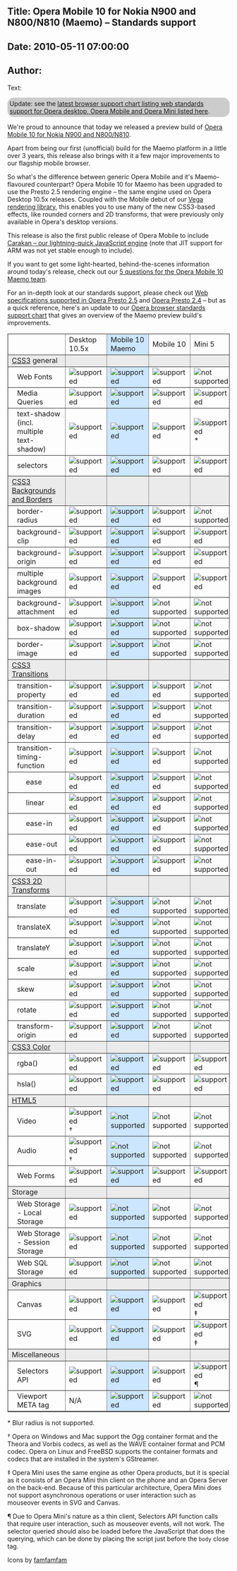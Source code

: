 Title: Opera Mobile 10 for Nokia N900 and N800/N810 (Maemo) – Standards support
----
Date: 2010-05-11 07:00:00
----
Author: 
----
Text:

<p class="note" id="note" style="background-color:#ccc;border-radius:15px;moz-border-radius:15px;webkit-border-radius:15px;padding:5px">Update: see the <a href="http://www.opera.com/docs/specs/productspecs/">latest browser support chart listing web standards support for Opera desktop, Opera Mobile and Opera Mini listed here</a>.</p>

<p>We&#39;re proud to announce that today we released a preview build of <a href="http://labs.opera.com/news/2010/05/11/">Opera Mobile 10 for Nokia N900 and N800/N810</a>.</p>

<p>Apart from being our first (unofficial) build for the Maemo platform in a little over 3 years, this release also brings with it a few major improvements to our flagship mobile browser.</p>
<p>So what&#39;s the difference between generic Opera Mobile and it&#39;s Maemo-flavoured counterpart? Opera Mobile 10 for Maemo has been upgraded to use the Presto 2.5 rendering engine – the same engine used on Opera Desktop 10.5x releases. Coupled with the Mobile debut of our <a href="http://my.opera.com/core/blog/2009/02/04/vega">Vega rendering library</a>, this enables you to use many of the new CSS3-based effects, like rounded corners and 2D transforms, that were previously only available in Opera&#39;s desktop versions.</p>
<p>This release is also the first public release of Opera Mobile to include <a href="http://my.opera.com/core/blog/2009/12/22/carakan-revisited">Carakan – our lightning-quick JavaScript engine</a> (note that JIT support for ARM was not yet stable enough to include).</p>
<p>If you want to get some light-hearted, behind-the-scenes information around today&#39;s release, check out our <a href="http://my.opera.com/ODIN/blog/2010/05/11/5-questions-for-the-opera-mobile-10-maemo-team">5 questions for the Opera Mobile 10 Maemo team</a>.</p>
<p>For an in-depth look at our standards support, please check out <a href="http://www.opera.com/docs/specs/presto25/">Web specifications supported in Opera Presto 2.5</a> and <a href="http://www.opera.com/docs/specs/presto24/">Opera Presto 2.4</a> – but as a quick reference, here&#39;s an update to our <a href="http://my.opera.com/ODIN/blog/2010/03/16/opera-standards-chart">Opera browser standards support chart</a> that gives an overview of the Maemo preview build&#39;s improvements.</p>

<div id="self">
<table border="1">
<col span="2" />
<col span="1" style="background-color: #CCE6FF;" />
<thead>
<tr border="10px">
<td></td>
<td>Desktop 10.5x</td>
<td>Mobile 10 Maemo</td>
<td>Mobile 10</td>
<td>Mini 5</td>
</tr>
</thead>
<tbody>
<tr style="background-color: #ebebeb">
<td><a href="http://www.opera.com/docs/specs/presto25/#css">CSS3</a> general</td>
<td></td>
<td></td>
<td></td>
<td></td>
</tr>
<tr>
<td style="padding-left:20px;">Web Fonts</td>
<td><img src="http://forum-test.oslo.osa/kirby/content/blog/127-opera-mobile-10-for-nokia-n900-and-n800n810-maemo-standards-support/accept.png" alt="supported" /></td>
<td><img src="http://forum-test.oslo.osa/kirby/content/blog/127-opera-mobile-10-for-nokia-n900-and-n800n810-maemo-standards-support/accept.png" alt="supported" /></td>
<td><img src="http://forum-test.oslo.osa/kirby/content/blog/127-opera-mobile-10-for-nokia-n900-and-n800n810-maemo-standards-support/accept.png" alt="supported" /></td>
<td><img src="http://forum-test.oslo.osa/kirby/content/blog/127-opera-mobile-10-for-nokia-n900-and-n800n810-maemo-standards-support/delete.png" alt="not supported" /></td>
</tr>
<tr>
<td style="padding-left:20px;">Media Queries</td>
<td><img src="http://forum-test.oslo.osa/kirby/content/blog/127-opera-mobile-10-for-nokia-n900-and-n800n810-maemo-standards-support/accept.png" alt="supported" /></td>
<td><img src="http://forum-test.oslo.osa/kirby/content/blog/127-opera-mobile-10-for-nokia-n900-and-n800n810-maemo-standards-support/accept.png" alt="supported" /></td>
<td><img src="http://forum-test.oslo.osa/kirby/content/blog/127-opera-mobile-10-for-nokia-n900-and-n800n810-maemo-standards-support/accept.png" alt="supported" /></td>
<td><img src="http://forum-test.oslo.osa/kirby/content/blog/127-opera-mobile-10-for-nokia-n900-and-n800n810-maemo-standards-support/accept.png" alt="supported" /></td>
</tr>
<tr>
<td style="padding-left:20px;">text-shadow (incl. multiple text-shadow)</td>
<td><img src="http://forum-test.oslo.osa/kirby/content/blog/127-opera-mobile-10-for-nokia-n900-and-n800n810-maemo-standards-support/accept.png" alt="supported" /></td>
<td><img src="http://forum-test.oslo.osa/kirby/content/blog/127-opera-mobile-10-for-nokia-n900-and-n800n810-maemo-standards-support/accept.png" alt="supported" /></td>
<td><img src="http://forum-test.oslo.osa/kirby/content/blog/127-opera-mobile-10-for-nokia-n900-and-n800n810-maemo-standards-support/accept.png" alt="supported" /></td>
<td><img src="http://forum-test.oslo.osa/kirby/content/blog/127-opera-mobile-10-for-nokia-n900-and-n800n810-maemo-standards-support/accept.png" alt="supported" />*</td>
</tr>
<tr>
<td style="padding-left:20px;">selectors</td>
<td><img src="http://forum-test.oslo.osa/kirby/content/blog/127-opera-mobile-10-for-nokia-n900-and-n800n810-maemo-standards-support/accept.png" alt="supported" /></td>
<td><img src="http://forum-test.oslo.osa/kirby/content/blog/127-opera-mobile-10-for-nokia-n900-and-n800n810-maemo-standards-support/accept.png" alt="supported" /></td>
<td><img src="http://forum-test.oslo.osa/kirby/content/blog/127-opera-mobile-10-for-nokia-n900-and-n800n810-maemo-standards-support/accept.png" alt="supported" /></td>
<td><img src="http://forum-test.oslo.osa/kirby/content/blog/127-opera-mobile-10-for-nokia-n900-and-n800n810-maemo-standards-support/accept.png" alt="supported" /></td>
</tr>
<tr style="background-color: #ebebeb">
<td><a href="http://www.w3.org/TR/css3-background/">CSS3 Backgrounds and Borders</a></td>
<td></td>
<td></td>
<td></td>
<td></td>
</tr>
<tr>
<td style="padding-left:20px;">border-radius</td>
<td><img src="http://forum-test.oslo.osa/kirby/content/blog/127-opera-mobile-10-for-nokia-n900-and-n800n810-maemo-standards-support/accept.png" alt="supported" /></td>
<td><img src="http://forum-test.oslo.osa/kirby/content/blog/127-opera-mobile-10-for-nokia-n900-and-n800n810-maemo-standards-support/accept.png" alt="supported" /></td>
<td><img src="http://forum-test.oslo.osa/kirby/content/blog/127-opera-mobile-10-for-nokia-n900-and-n800n810-maemo-standards-support/delete.png" alt="supported" /></td>
<td><img src="http://forum-test.oslo.osa/kirby/content/blog/127-opera-mobile-10-for-nokia-n900-and-n800n810-maemo-standards-support/delete.png" alt="not supported" /></td>
</tr>
<tr>
<td style="padding-left:20px;">background-clip</td>
<td><img src="http://forum-test.oslo.osa/kirby/content/blog/127-opera-mobile-10-for-nokia-n900-and-n800n810-maemo-standards-support/accept.png" alt="supported" /></td>
<td><img src="http://forum-test.oslo.osa/kirby/content/blog/127-opera-mobile-10-for-nokia-n900-and-n800n810-maemo-standards-support/accept.png" alt="supported" /></td>
<td><img src="http://forum-test.oslo.osa/kirby/content/blog/127-opera-mobile-10-for-nokia-n900-and-n800n810-maemo-standards-support/accept.png" alt="supported" /></td>
<td><img src="http://forum-test.oslo.osa/kirby/content/blog/127-opera-mobile-10-for-nokia-n900-and-n800n810-maemo-standards-support/accept.png" alt="supported" /></td>
</tr>
<tr>
<td style="padding-left:20px;">background-origin</td>
<td><img src="http://forum-test.oslo.osa/kirby/content/blog/127-opera-mobile-10-for-nokia-n900-and-n800n810-maemo-standards-support/accept.png" alt="supported" /></td>
<td><img src="http://forum-test.oslo.osa/kirby/content/blog/127-opera-mobile-10-for-nokia-n900-and-n800n810-maemo-standards-support/accept.png" alt="supported" /></td>
<td><img src="http://forum-test.oslo.osa/kirby/content/blog/127-opera-mobile-10-for-nokia-n900-and-n800n810-maemo-standards-support/accept.png" alt="supported" /></td>
<td><img src="http://forum-test.oslo.osa/kirby/content/blog/127-opera-mobile-10-for-nokia-n900-and-n800n810-maemo-standards-support/accept.png" alt="supported" /></td>
</tr>
<tr>
<td style="padding-left:20px;">multiple background images</td>
<td><img src="http://forum-test.oslo.osa/kirby/content/blog/127-opera-mobile-10-for-nokia-n900-and-n800n810-maemo-standards-support/accept.png" alt="supported" /></td>
<td><img src="http://forum-test.oslo.osa/kirby/content/blog/127-opera-mobile-10-for-nokia-n900-and-n800n810-maemo-standards-support/accept.png" alt="supported" /></td>
<td><img src="http://forum-test.oslo.osa/kirby/content/blog/127-opera-mobile-10-for-nokia-n900-and-n800n810-maemo-standards-support/accept.png" alt="supported" /></td>
<td><img src="http://forum-test.oslo.osa/kirby/content/blog/127-opera-mobile-10-for-nokia-n900-and-n800n810-maemo-standards-support/accept.png" alt="supported" /></td>
</tr>
<tr>
<td style="padding-left:20px;">background-attachment</td>
<td><img src="http://forum-test.oslo.osa/kirby/content/blog/127-opera-mobile-10-for-nokia-n900-and-n800n810-maemo-standards-support/accept.png" alt="supported" /></td>
<td><img src="http://forum-test.oslo.osa/kirby/content/blog/127-opera-mobile-10-for-nokia-n900-and-n800n810-maemo-standards-support/accept.png" alt="supported" /></td>
<td><img src="http://forum-test.oslo.osa/kirby/content/blog/127-opera-mobile-10-for-nokia-n900-and-n800n810-maemo-standards-support/delete.png" alt="not supported" /></td>
<td><img src="http://forum-test.oslo.osa/kirby/content/blog/127-opera-mobile-10-for-nokia-n900-and-n800n810-maemo-standards-support/delete.png" alt="not supported" /></td>
</tr>
<tr>
<td style="padding-left:20px;">box-shadow</td>
<td><img src="http://forum-test.oslo.osa/kirby/content/blog/127-opera-mobile-10-for-nokia-n900-and-n800n810-maemo-standards-support/accept.png" alt="supported" /></td>
<td><img src="http://forum-test.oslo.osa/kirby/content/blog/127-opera-mobile-10-for-nokia-n900-and-n800n810-maemo-standards-support/accept.png" alt="supported" /></td>
<td><img src="http://forum-test.oslo.osa/kirby/content/blog/127-opera-mobile-10-for-nokia-n900-and-n800n810-maemo-standards-support/delete.png" alt="not supported" /></td>
<td><img src="http://forum-test.oslo.osa/kirby/content/blog/127-opera-mobile-10-for-nokia-n900-and-n800n810-maemo-standards-support/delete.png" alt="not supported" /></td>
</tr>
<tr>
<td style="padding-left:20px;">border-image</td>
<td><img src="http://forum-test.oslo.osa/kirby/content/blog/127-opera-mobile-10-for-nokia-n900-and-n800n810-maemo-standards-support/accept.png" alt="supported" /></td>
<td><img src="http://forum-test.oslo.osa/kirby/content/blog/127-opera-mobile-10-for-nokia-n900-and-n800n810-maemo-standards-support/accept.png" alt="supported" /></td>
<td><img src="http://forum-test.oslo.osa/kirby/content/blog/127-opera-mobile-10-for-nokia-n900-and-n800n810-maemo-standards-support/delete.png" alt="not supported" /></td>
<td><img src="http://forum-test.oslo.osa/kirby/content/blog/127-opera-mobile-10-for-nokia-n900-and-n800n810-maemo-standards-support/delete.png" alt="not supported" /></td>
</tr>
<tr style="background-color: #ebebeb">
<td><a href="http://www.opera.com/docs/specs/presto25/css/transitions/">CSS3 Transitions</a></td>
<td></td>
<td></td>
<td></td>
<td></td>
</tr>
<tr>
<td style="padding-left:20px;">transition-property</td>
<td><img src="http://forum-test.oslo.osa/kirby/content/blog/127-opera-mobile-10-for-nokia-n900-and-n800n810-maemo-standards-support/accept.png" alt="supported" /></td>
<td><img src="http://forum-test.oslo.osa/kirby/content/blog/127-opera-mobile-10-for-nokia-n900-and-n800n810-maemo-standards-support/accept.png" alt="supported" /></td>
<td><img src="http://forum-test.oslo.osa/kirby/content/blog/127-opera-mobile-10-for-nokia-n900-and-n800n810-maemo-standards-support/accept.png" alt="supported" /></td>
<td><img src="http://forum-test.oslo.osa/kirby/content/blog/127-opera-mobile-10-for-nokia-n900-and-n800n810-maemo-standards-support/delete.png" alt="not supported" /></td>
</tr>
<tr>
<td style="padding-left:20px;">transition-duration</td>
<td><img src="http://forum-test.oslo.osa/kirby/content/blog/127-opera-mobile-10-for-nokia-n900-and-n800n810-maemo-standards-support/accept.png" alt="supported" /></td>
<td><img src="http://forum-test.oslo.osa/kirby/content/blog/127-opera-mobile-10-for-nokia-n900-and-n800n810-maemo-standards-support/accept.png" alt="supported" /></td>
<td><img src="http://forum-test.oslo.osa/kirby/content/blog/127-opera-mobile-10-for-nokia-n900-and-n800n810-maemo-standards-support/accept.png" alt="supported" /></td>
<td><img src="http://forum-test.oslo.osa/kirby/content/blog/127-opera-mobile-10-for-nokia-n900-and-n800n810-maemo-standards-support/delete.png" alt="not supported" /></td>
</tr>
<tr>
<td style="padding-left:20px;">transition-delay</td>
<td><img src="http://forum-test.oslo.osa/kirby/content/blog/127-opera-mobile-10-for-nokia-n900-and-n800n810-maemo-standards-support/accept.png" alt="supported" /></td>
<td><img src="http://forum-test.oslo.osa/kirby/content/blog/127-opera-mobile-10-for-nokia-n900-and-n800n810-maemo-standards-support/accept.png" alt="supported" /></td>
<td><img src="http://forum-test.oslo.osa/kirby/content/blog/127-opera-mobile-10-for-nokia-n900-and-n800n810-maemo-standards-support/accept.png" alt="supported" /></td>
<td><img src="http://forum-test.oslo.osa/kirby/content/blog/127-opera-mobile-10-for-nokia-n900-and-n800n810-maemo-standards-support/delete.png" alt="not supported" /></td>
</tr>
<tr>
<td style="padding-left:20px;">transition-timing-function</td>
<td><img src="http://forum-test.oslo.osa/kirby/content/blog/127-opera-mobile-10-for-nokia-n900-and-n800n810-maemo-standards-support/accept.png" alt="supported" /></td>
<td><img src="http://forum-test.oslo.osa/kirby/content/blog/127-opera-mobile-10-for-nokia-n900-and-n800n810-maemo-standards-support/accept.png" alt="supported" /></td>
<td><img src="http://forum-test.oslo.osa/kirby/content/blog/127-opera-mobile-10-for-nokia-n900-and-n800n810-maemo-standards-support/accept.png" alt="supported" /></td>
<td><img src="http://forum-test.oslo.osa/kirby/content/blog/127-opera-mobile-10-for-nokia-n900-and-n800n810-maemo-standards-support/delete.png" alt="not supported" /></td>
</tr>
<tr>
<td style="padding-left:40px;">ease</td>
<td><img src="http://forum-test.oslo.osa/kirby/content/blog/127-opera-mobile-10-for-nokia-n900-and-n800n810-maemo-standards-support/accept.png" alt="supported" /></td>
<td><img src="http://forum-test.oslo.osa/kirby/content/blog/127-opera-mobile-10-for-nokia-n900-and-n800n810-maemo-standards-support/accept.png" alt="supported" /></td>
<td><img src="http://forum-test.oslo.osa/kirby/content/blog/127-opera-mobile-10-for-nokia-n900-and-n800n810-maemo-standards-support/accept.png" alt="supported" /></td>
<td><img src="http://forum-test.oslo.osa/kirby/content/blog/127-opera-mobile-10-for-nokia-n900-and-n800n810-maemo-standards-support/delete.png" alt="not supported" /></td>
</tr>
<tr>
<td style="padding-left:40px;">linear</td>
<td><img src="http://forum-test.oslo.osa/kirby/content/blog/127-opera-mobile-10-for-nokia-n900-and-n800n810-maemo-standards-support/accept.png" alt="supported" /></td>
<td><img src="http://forum-test.oslo.osa/kirby/content/blog/127-opera-mobile-10-for-nokia-n900-and-n800n810-maemo-standards-support/accept.png" alt="supported" /></td>
<td><img src="http://forum-test.oslo.osa/kirby/content/blog/127-opera-mobile-10-for-nokia-n900-and-n800n810-maemo-standards-support/accept.png" alt="supported" /></td>
<td><img src="http://forum-test.oslo.osa/kirby/content/blog/127-opera-mobile-10-for-nokia-n900-and-n800n810-maemo-standards-support/delete.png" alt="not supported" /></td>
</tr>
<tr>
<td style="padding-left:40px;">ease-in</td>
<td><img src="http://forum-test.oslo.osa/kirby/content/blog/127-opera-mobile-10-for-nokia-n900-and-n800n810-maemo-standards-support/accept.png" alt="supported" /></td>
<td><img src="http://forum-test.oslo.osa/kirby/content/blog/127-opera-mobile-10-for-nokia-n900-and-n800n810-maemo-standards-support/accept.png" alt="supported" /></td>
<td><img src="http://forum-test.oslo.osa/kirby/content/blog/127-opera-mobile-10-for-nokia-n900-and-n800n810-maemo-standards-support/accept.png" alt="supported" /></td>
<td><img src="http://forum-test.oslo.osa/kirby/content/blog/127-opera-mobile-10-for-nokia-n900-and-n800n810-maemo-standards-support/delete.png" alt="not supported" /></td>
</tr>
<tr>
<td style="padding-left:40px;">ease-out</td>
<td><img src="http://forum-test.oslo.osa/kirby/content/blog/127-opera-mobile-10-for-nokia-n900-and-n800n810-maemo-standards-support/accept.png" alt="supported" /></td>
<td><img src="http://forum-test.oslo.osa/kirby/content/blog/127-opera-mobile-10-for-nokia-n900-and-n800n810-maemo-standards-support/accept.png" alt="supported" /></td>
<td><img src="http://forum-test.oslo.osa/kirby/content/blog/127-opera-mobile-10-for-nokia-n900-and-n800n810-maemo-standards-support/accept.png" alt="supported" /></td>
<td><img src="http://forum-test.oslo.osa/kirby/content/blog/127-opera-mobile-10-for-nokia-n900-and-n800n810-maemo-standards-support/delete.png" alt="not supported" /></td>
</tr>
<tr>
<td style="padding-left:40px;">ease-in-out</td>
<td><img src="http://forum-test.oslo.osa/kirby/content/blog/127-opera-mobile-10-for-nokia-n900-and-n800n810-maemo-standards-support/accept.png" alt="supported" /></td>
<td><img src="http://forum-test.oslo.osa/kirby/content/blog/127-opera-mobile-10-for-nokia-n900-and-n800n810-maemo-standards-support/accept.png" alt="supported" /></td>
<td><img src="http://forum-test.oslo.osa/kirby/content/blog/127-opera-mobile-10-for-nokia-n900-and-n800n810-maemo-standards-support/accept.png" alt="supported" /></td>
<td><img src="http://forum-test.oslo.osa/kirby/content/blog/127-opera-mobile-10-for-nokia-n900-and-n800n810-maemo-standards-support/delete.png" alt="not supported" /></td>
</tr>
<tr style="background-color: #ebebeb">
<td><a href="http://www.opera.com/docs/specs/presto25/css/transforms/">CSS3 2D Transforms</a></td>
<td></td>
<td></td>
<td></td>
<td></td>
</tr>
<tr>
<td style="padding-left:20px;">translate</td>
<td><img src="http://forum-test.oslo.osa/kirby/content/blog/127-opera-mobile-10-for-nokia-n900-and-n800n810-maemo-standards-support/accept.png" alt="supported" /></td>
<td><img src="http://forum-test.oslo.osa/kirby/content/blog/127-opera-mobile-10-for-nokia-n900-and-n800n810-maemo-standards-support/accept.png" alt="supported" /></td>
<td><img src="http://forum-test.oslo.osa/kirby/content/blog/127-opera-mobile-10-for-nokia-n900-and-n800n810-maemo-standards-support/delete.png" alt="not supported" /></td>
<td><img src="http://forum-test.oslo.osa/kirby/content/blog/127-opera-mobile-10-for-nokia-n900-and-n800n810-maemo-standards-support/delete.png" alt="not supported" /></td>
</tr>
<tr>
<td style="padding-left:20px;">translateX</td>
<td><img src="http://forum-test.oslo.osa/kirby/content/blog/127-opera-mobile-10-for-nokia-n900-and-n800n810-maemo-standards-support/accept.png" alt="supported" /></td>
<td><img src="http://forum-test.oslo.osa/kirby/content/blog/127-opera-mobile-10-for-nokia-n900-and-n800n810-maemo-standards-support/accept.png" alt="supported" /></td>
<td><img src="http://forum-test.oslo.osa/kirby/content/blog/127-opera-mobile-10-for-nokia-n900-and-n800n810-maemo-standards-support/delete.png" alt="not supported" /></td>
<td><img src="http://forum-test.oslo.osa/kirby/content/blog/127-opera-mobile-10-for-nokia-n900-and-n800n810-maemo-standards-support/delete.png" alt="not supported" /></td>
</tr>
<tr>
<td style="padding-left:20px;">translateY</td>
<td><img src="http://forum-test.oslo.osa/kirby/content/blog/127-opera-mobile-10-for-nokia-n900-and-n800n810-maemo-standards-support/accept.png" alt="supported" /></td>
<td><img src="http://forum-test.oslo.osa/kirby/content/blog/127-opera-mobile-10-for-nokia-n900-and-n800n810-maemo-standards-support/accept.png" alt="supported" /></td>
<td><img src="http://forum-test.oslo.osa/kirby/content/blog/127-opera-mobile-10-for-nokia-n900-and-n800n810-maemo-standards-support/delete.png" alt="not supported" /></td>
<td><img src="http://forum-test.oslo.osa/kirby/content/blog/127-opera-mobile-10-for-nokia-n900-and-n800n810-maemo-standards-support/delete.png" alt="not supported" /></td>
</tr>
<tr>
<td style="padding-left:20px;">scale</td>
<td><img src="http://forum-test.oslo.osa/kirby/content/blog/127-opera-mobile-10-for-nokia-n900-and-n800n810-maemo-standards-support/accept.png" alt="supported" /></td>
<td><img src="http://forum-test.oslo.osa/kirby/content/blog/127-opera-mobile-10-for-nokia-n900-and-n800n810-maemo-standards-support/accept.png" alt="supported" /></td>
<td><img src="http://forum-test.oslo.osa/kirby/content/blog/127-opera-mobile-10-for-nokia-n900-and-n800n810-maemo-standards-support/delete.png" alt="not supported" /></td>
<td><img src="http://forum-test.oslo.osa/kirby/content/blog/127-opera-mobile-10-for-nokia-n900-and-n800n810-maemo-standards-support/delete.png" alt="not supported" /></td>
</tr>
<tr>
<td style="padding-left:20px;">skew</td>
<td><img src="http://forum-test.oslo.osa/kirby/content/blog/127-opera-mobile-10-for-nokia-n900-and-n800n810-maemo-standards-support/accept.png" alt="supported" /></td>
<td><img src="http://forum-test.oslo.osa/kirby/content/blog/127-opera-mobile-10-for-nokia-n900-and-n800n810-maemo-standards-support/accept.png" alt="supported" /></td>
<td><img src="http://forum-test.oslo.osa/kirby/content/blog/127-opera-mobile-10-for-nokia-n900-and-n800n810-maemo-standards-support/delete.png" alt="not supported" /></td>
<td><img src="http://forum-test.oslo.osa/kirby/content/blog/127-opera-mobile-10-for-nokia-n900-and-n800n810-maemo-standards-support/delete.png" alt="not supported" /></td>
</tr>
<tr>
<td style="padding-left:20px;">rotate</td>
<td><img src="http://forum-test.oslo.osa/kirby/content/blog/127-opera-mobile-10-for-nokia-n900-and-n800n810-maemo-standards-support/accept.png" alt="supported" /></td>
<td><img src="http://forum-test.oslo.osa/kirby/content/blog/127-opera-mobile-10-for-nokia-n900-and-n800n810-maemo-standards-support/accept.png" alt="supported" /></td>
<td><img src="http://forum-test.oslo.osa/kirby/content/blog/127-opera-mobile-10-for-nokia-n900-and-n800n810-maemo-standards-support/delete.png" alt="not supported" /></td>
<td><img src="http://forum-test.oslo.osa/kirby/content/blog/127-opera-mobile-10-for-nokia-n900-and-n800n810-maemo-standards-support/delete.png" alt="not supported" /></td>
</tr>
<tr>
<td style="padding-left:20px;">transform-origin</td>
<td><img src="http://forum-test.oslo.osa/kirby/content/blog/127-opera-mobile-10-for-nokia-n900-and-n800n810-maemo-standards-support/accept.png" alt="supported" /></td>
<td><img src="http://forum-test.oslo.osa/kirby/content/blog/127-opera-mobile-10-for-nokia-n900-and-n800n810-maemo-standards-support/accept.png" alt="supported" /></td>
<td><img src="http://forum-test.oslo.osa/kirby/content/blog/127-opera-mobile-10-for-nokia-n900-and-n800n810-maemo-standards-support/delete.png" alt="not supported" /></td>
<td><img src="http://forum-test.oslo.osa/kirby/content/blog/127-opera-mobile-10-for-nokia-n900-and-n800n810-maemo-standards-support/delete.png" alt="not supported" /></td>
</tr>
<tr style="background-color: #ebebeb">
<td><a href="http://www.w3.org/TR/css3-color/">CSS3 Color</a></td>
<td></td>
<td></td>
<td></td>
<td></td>
</tr>
<tr>
<td style="padding-left:20px;">rgba()</td>
<td><img src="http://forum-test.oslo.osa/kirby/content/blog/127-opera-mobile-10-for-nokia-n900-and-n800n810-maemo-standards-support/accept.png" alt="supported" /></td>
<td><img src="http://forum-test.oslo.osa/kirby/content/blog/127-opera-mobile-10-for-nokia-n900-and-n800n810-maemo-standards-support/accept.png" alt="supported" /></td>
<td><img src="http://forum-test.oslo.osa/kirby/content/blog/127-opera-mobile-10-for-nokia-n900-and-n800n810-maemo-standards-support/accept.png" alt="supported" /></td>
<td><img src="http://forum-test.oslo.osa/kirby/content/blog/127-opera-mobile-10-for-nokia-n900-and-n800n810-maemo-standards-support/accept.png" alt="supported" /></td>
</tr>
<tr>
<td style="padding-left:20px;">hsla()</td>
<td><img src="http://forum-test.oslo.osa/kirby/content/blog/127-opera-mobile-10-for-nokia-n900-and-n800n810-maemo-standards-support/accept.png" alt="supported" /></td>
<td><img src="http://forum-test.oslo.osa/kirby/content/blog/127-opera-mobile-10-for-nokia-n900-and-n800n810-maemo-standards-support/accept.png" alt="supported" /></td>
<td><img src="http://forum-test.oslo.osa/kirby/content/blog/127-opera-mobile-10-for-nokia-n900-and-n800n810-maemo-standards-support/accept.png" alt="supported" /></td>
<td><img src="http://forum-test.oslo.osa/kirby/content/blog/127-opera-mobile-10-for-nokia-n900-and-n800n810-maemo-standards-support/accept.png" alt="supported" /></td>
</tr>
<tr style="background-color: #ebebeb">
<td><a href="http://www.opera.com/docs/specs/presto25/html5/">HTML5</a></td>
<td></td>
<td></td>
<td></td>
<td></td>
</tr>
<tr>
<td style="padding-left:20px;">Video</td>
<td><img src="http://forum-test.oslo.osa/kirby/content/blog/127-opera-mobile-10-for-nokia-n900-and-n800n810-maemo-standards-support/accept.png" alt="supported" />	†</td>
<td><img src="http://forum-test.oslo.osa/kirby/content/blog/127-opera-mobile-10-for-nokia-n900-and-n800n810-maemo-standards-support/delete.png" alt="not supported" /></td>
<td><img src="http://forum-test.oslo.osa/kirby/content/blog/127-opera-mobile-10-for-nokia-n900-and-n800n810-maemo-standards-support/delete.png" alt="not supported" /></td>
<td><img src="http://forum-test.oslo.osa/kirby/content/blog/127-opera-mobile-10-for-nokia-n900-and-n800n810-maemo-standards-support/delete.png" alt="not supported" /></td>
</tr>
<tr>
<td style="padding-left:20px;">Audio</td>
<td><img src="http://forum-test.oslo.osa/kirby/content/blog/127-opera-mobile-10-for-nokia-n900-and-n800n810-maemo-standards-support/accept.png" alt="supported" />	†</td>
<td><img src="http://forum-test.oslo.osa/kirby/content/blog/127-opera-mobile-10-for-nokia-n900-and-n800n810-maemo-standards-support/delete.png" alt="not supported" /></td>
<td><img src="http://forum-test.oslo.osa/kirby/content/blog/127-opera-mobile-10-for-nokia-n900-and-n800n810-maemo-standards-support/delete.png" alt="not supported" /></td>
<td><img src="http://forum-test.oslo.osa/kirby/content/blog/127-opera-mobile-10-for-nokia-n900-and-n800n810-maemo-standards-support/delete.png" alt="not supported" /></td>
</tr>
<tr>
<td style="padding-left:20px;">Web Forms</td>
<td><img src="http://forum-test.oslo.osa/kirby/content/blog/127-opera-mobile-10-for-nokia-n900-and-n800n810-maemo-standards-support/accept.png" alt="supported" /></td>
<td><img src="http://forum-test.oslo.osa/kirby/content/blog/127-opera-mobile-10-for-nokia-n900-and-n800n810-maemo-standards-support/accept.png" alt="supported" /></td>
<td><img src="http://forum-test.oslo.osa/kirby/content/blog/127-opera-mobile-10-for-nokia-n900-and-n800n810-maemo-standards-support/accept.png" alt="supported" /></td>
<td><img src="http://forum-test.oslo.osa/kirby/content/blog/127-opera-mobile-10-for-nokia-n900-and-n800n810-maemo-standards-support/delete.png" alt="supported" /></td>
</tr>
<tr style="background-color: #ebebeb">
<td>Storage</td>
<td></td>
<td></td>
<td></td>
<td></td>
</tr>
<tr>
<td style="padding-left:20px;">Web Storage - Local Storage</td>
<td><img src="http://forum-test.oslo.osa/kirby/content/blog/127-opera-mobile-10-for-nokia-n900-and-n800n810-maemo-standards-support/accept.png" alt="supported" /></td>
<td><img src="http://forum-test.oslo.osa/kirby/content/blog/127-opera-mobile-10-for-nokia-n900-and-n800n810-maemo-standards-support/delete.png" alt="not supported" /></td>
<td><img src="http://forum-test.oslo.osa/kirby/content/blog/127-opera-mobile-10-for-nokia-n900-and-n800n810-maemo-standards-support/delete.png" alt="not supported" /></td>
<td><img src="http://forum-test.oslo.osa/kirby/content/blog/127-opera-mobile-10-for-nokia-n900-and-n800n810-maemo-standards-support/delete.png" alt="not supported" /></td>
</tr>
<tr>
<td style="padding-left:20px;">Web Storage - Session Storage</td>
<td><img src="http://forum-test.oslo.osa/kirby/content/blog/127-opera-mobile-10-for-nokia-n900-and-n800n810-maemo-standards-support/accept.png" alt="supported" /></td>
<td><img src="http://forum-test.oslo.osa/kirby/content/blog/127-opera-mobile-10-for-nokia-n900-and-n800n810-maemo-standards-support/delete.png" alt="not supported" /></td>
<td><img src="http://forum-test.oslo.osa/kirby/content/blog/127-opera-mobile-10-for-nokia-n900-and-n800n810-maemo-standards-support/delete.png" alt="not supported" /></td>
<td><img src="http://forum-test.oslo.osa/kirby/content/blog/127-opera-mobile-10-for-nokia-n900-and-n800n810-maemo-standards-support/delete.png" alt="not supported" /></td>
</tr>
<tr>
<td style="padding-left:20px;">Web SQL Storage</td>
<td><img src="http://forum-test.oslo.osa/kirby/content/blog/127-opera-mobile-10-for-nokia-n900-and-n800n810-maemo-standards-support/accept.png" alt="supported" /></td>
<td><img src="http://forum-test.oslo.osa/kirby/content/blog/127-opera-mobile-10-for-nokia-n900-and-n800n810-maemo-standards-support/delete.png" alt="not supported" /></td>
<td><img src="http://forum-test.oslo.osa/kirby/content/blog/127-opera-mobile-10-for-nokia-n900-and-n800n810-maemo-standards-support/delete.png" alt="not supported" /></td>
<td><img src="http://forum-test.oslo.osa/kirby/content/blog/127-opera-mobile-10-for-nokia-n900-and-n800n810-maemo-standards-support/delete.png" alt="not supported" /></td>
</tr>
<tr style="background-color: #ebebeb">
<td>Graphics</td>
<td></td>
<td></td>
<td></td>
<td></td>
</tr>

<tr>
<td style="padding-left:20px;">Canvas</td>
<td><img src="http://forum-test.oslo.osa/kirby/content/blog/127-opera-mobile-10-for-nokia-n900-and-n800n810-maemo-standards-support/accept.png" alt="supported" /></td>
<td><img src="http://forum-test.oslo.osa/kirby/content/blog/127-opera-mobile-10-for-nokia-n900-and-n800n810-maemo-standards-support/accept.png" alt="supported" /></td>
<td><img src="http://forum-test.oslo.osa/kirby/content/blog/127-opera-mobile-10-for-nokia-n900-and-n800n810-maemo-standards-support/accept.png" alt="supported" /></td>
<td><img src="http://forum-test.oslo.osa/kirby/content/blog/127-opera-mobile-10-for-nokia-n900-and-n800n810-maemo-standards-support/accept.png" alt="supported" /> ‡</td>
</tr>
<tr>
<td style="padding-left:20px;">SVG</td>
<td><img src="http://forum-test.oslo.osa/kirby/content/blog/127-opera-mobile-10-for-nokia-n900-and-n800n810-maemo-standards-support/accept.png" alt="supported" /></td>
<td><img src="http://forum-test.oslo.osa/kirby/content/blog/127-opera-mobile-10-for-nokia-n900-and-n800n810-maemo-standards-support/accept.png" alt="supported" /></td>
<td><img src="http://forum-test.oslo.osa/kirby/content/blog/127-opera-mobile-10-for-nokia-n900-and-n800n810-maemo-standards-support/accept.png" alt="supported" /></td>
<td><img src="http://forum-test.oslo.osa/kirby/content/blog/127-opera-mobile-10-for-nokia-n900-and-n800n810-maemo-standards-support/accept.png" alt="supported" />	‡</td>
</tr>
<tr style="background-color: #ebebeb">
<td>Miscellaneous</td>
<td></td>
<td></td>
<td></td>
<td></td>
</tr>
<tr>
<td style="padding-left:20px;">Selectors API</td>
<td><img src="http://forum-test.oslo.osa/kirby/content/blog/127-opera-mobile-10-for-nokia-n900-and-n800n810-maemo-standards-support/accept.png" alt="supported" /></td>
<td><img src="http://forum-test.oslo.osa/kirby/content/blog/127-opera-mobile-10-for-nokia-n900-and-n800n810-maemo-standards-support/accept.png" alt="supported" /></td>
<td><img src="http://forum-test.oslo.osa/kirby/content/blog/127-opera-mobile-10-for-nokia-n900-and-n800n810-maemo-standards-support/accept.png" alt="supported" /></td>
<td><img src="http://forum-test.oslo.osa/kirby/content/blog/127-opera-mobile-10-for-nokia-n900-and-n800n810-maemo-standards-support/accept.png" alt="supported" />	¶</td>
</tr>
<tr>
<td style="padding-left:20px;">Viewport META tag</td>
<td>N/A</td>
<td><img src="http://forum-test.oslo.osa/kirby/content/blog/127-opera-mobile-10-for-nokia-n900-and-n800n810-maemo-standards-support/accept.png" alt="supported" /></td>
<td><img src="http://forum-test.oslo.osa/kirby/content/blog/127-opera-mobile-10-for-nokia-n900-and-n800n810-maemo-standards-support/accept.png" alt="supported" /></td>
<td><img src="http://forum-test.oslo.osa/kirby/content/blog/127-opera-mobile-10-for-nokia-n900-and-n800n810-maemo-standards-support/delete.png" alt="not supported" /></td>
</tr>

</tbody>
</table>

<p>* Blur radius is not supported.</p>
<p>† Opera on Windows and Mac support the Ogg container format and the Theora and Vorbis codecs, as well as the WAVE container format and PCM codec. Opera on Linux and FreeBSD supports the container formats and codecs that are installed in the system&#39;s GStreamer.</p>
<p>‡ Opera Mini uses the same engine as other Opera products, but it is special as it consists of an Opera Mini thin client on the phone and an Opera Server on the back-end. Because of this particular architecture, Opera Mini does not support asynchronous operations or user interaction such as mouseover events in SVG and Canvas.</p>
<p>¶ Due to Opera Mini&#39;s nature as a thin client, Selectors API function calls that require user interaction, such as mouseover events, will not work. The selector queried should also be loaded before the JavaScript that does the querying, which can be done by placing the script just before the <code>body</code> close tag.</p>
<p>Icons by <a href="http://www.famfamfam.com">famfamfam</a></p></div>
